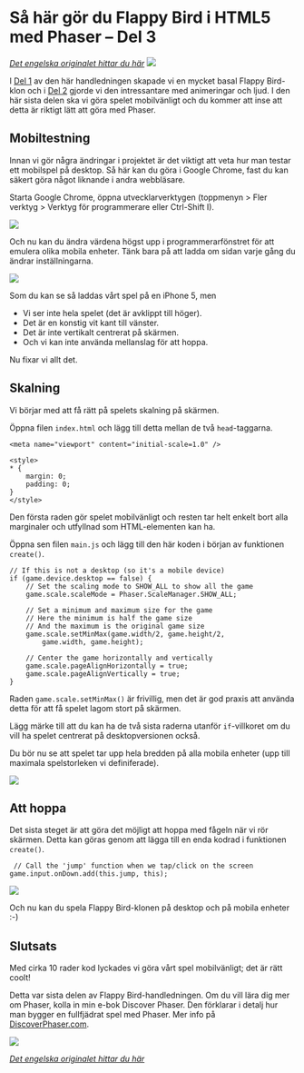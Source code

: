 # Så här gör du Flappy Bird i HTML5 med Phaser &ndash; Del 3
[_Det engelska originalet hittar du här_](http://www.lessmilk.com/tutorial/flappy-bird-phaser-3)
![](http://lessmilk.com/imgtut/FB3/1.png)

I [Del 1](flappy-bird-phaser-1.md) av den här handledningen skapade vi en mycket basal Flappy Bird-klon och i  [Del 2](flappy-bird-phaser-2.md) gjorde vi den intressantare med animeringar och ljud. I den här sista delen ska vi göra spelet mobilvänligt och du kommer att inse att detta är riktigt lätt att göra med Phaser.

## Mobiltestning

Innan vi gör några ändringar i projektet är det viktigt att veta hur man testar ett mobilspel på desktop. Så här kan du göra i Google Chrome, fast du kan säkert göra något liknande i andra webbläsare.

Starta Google Chrome, öppna utvecklarverktygen (toppmenyn > Fler verktyg > Verktyg för programmerare eller Ctrl-Shift I).

![](http://lessmilk.com/imgtut/FB3/2.png)

Och nu kan du ändra värdena högst upp i programmerarfönstret för att emulera olika mobila enheter. Tänk bara på att ladda om sidan varje gång du ändrar inställningarna. 

![](http://lessmilk.com/imgtut/FB3/3.png)

Som du kan se så laddas vårt spel på en iPhone 5, men
* Vi ser inte hela spelet (det är avklippt till höger).
* Det är en konstig vit kant till vänster.
* Det är inte vertikalt centrerat på skärmen.
* Och vi kan inte använda mellanslag för att hoppa.

Nu fixar vi allt det.

## Skalning

Vi börjar med att få rätt på spelets skalning på skärmen.

Öppna filen `index.html` och lägg till detta mellan de två `head`-taggarna.

    <meta name="viewport" content="initial-scale=1.0" />

    <style> 
    * {
        margin: 0;
        padding: 0;
    }
    </style> 

Den första raden gör spelet mobilvänligt och resten tar helt enkelt bort alla marginaler och utfyllnad som HTML-elementen kan ha.

Öppna sen filen `main.js` och lägg till den här koden i början av funktionen `create()`.

    // If this is not a desktop (so it's a mobile device) 
    if (game.device.desktop == false) {
        // Set the scaling mode to SHOW_ALL to show all the game
        game.scale.scaleMode = Phaser.ScaleManager.SHOW_ALL;

        // Set a minimum and maximum size for the game
        // Here the minimum is half the game size
        // And the maximum is the original game size
        game.scale.setMinMax(game.width/2, game.height/2, 
            game.width, game.height);

        // Center the game horizontally and vertically
        game.scale.pageAlignHorizontally = true;
        game.scale.pageAlignVertically = true;
    }

Raden `game.scale.setMinMax()` är frivillig, men det är god praxis att använda detta för att få spelet lagom stort på skärmen.

Lägg märke till att du kan ha de två sista raderna utanför `if`-villkoret om du vill ha spelet centrerat på desktopversionen också.

Du bör nu se att spelet tar upp hela bredden på alla mobila enheter (upp till maximala spelstorleken vi definiferade).

![](http://lessmilk.com/imgtut/FB3/4.png)

## Att hoppa

Det sista steget är att göra det möjligt att hoppa med fågeln när vi rör skärmen. Detta kan göras genom att lägga till en enda kodrad i funktionen `create()`.

     // Call the 'jump' function when we tap/click on the screen
    game.input.onDown.add(this.jump, this);

![](http://lessmilk.com/imgtut/FB3/5.gif)

Och nu kan du spela Flappy Bird-klonen på desktop och på mobila enheter :-)

## Slutsats

Med cirka 10 rader kod lyckades vi göra vårt spel mobilvänligt; det är rätt coolt!

Detta var sista delen av Flappy Bird-handledningen. Om du vill lära dig mer om Phaser, kolla in min e-bok Discover Phaser. Den förklarar i detalj hur man bygger en fullfjädrat spel med Phaser. Mer info på [DiscoverPhaser.com](http://www.discoverphaser.com).

[![](http://lessmilk.com/img/phaserbook.jpg)](http://www.discoverphaser.com)

[_Det engelska originalet hittar du här_](http://www.lessmilk.com/tutorial/flappy-bird-phaser-3)
